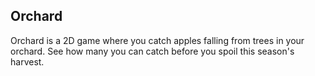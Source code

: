 ## Orchard

Orchard is a 2D game where you catch apples falling from trees in your orchard. See how many you can catch before you spoil this season's harvest.